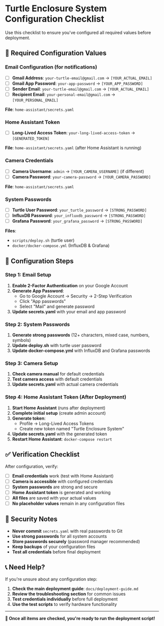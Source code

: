 # Turtle Enclosure System Configuration Checklist

Use this checklist to ensure you've configured all required values before deployment.

## 🔐 Required Configuration Values

### Email Configuration (for notifications)
- [ ] **Gmail Address**: `your-turtle-email@gmail.com` → `[YOUR_ACTUAL_EMAIL]`
- [ ] **Gmail App Password**: `your-app-password` → `[YOUR_APP_PASSWORD]`
- [ ] **Sender Email**: `your-turtle-email@gmail.com` → `[YOUR_ACTUAL_EMAIL]`
- [ ] **Recipient Email**: `your-personal-email@gmail.com` → `[YOUR_PERSONAL_EMAIL]`

**File**: `home-assistant/secrets.yaml`

### Home Assistant Token
- [ ] **Long-Lived Access Token**: `your-long-lived-access-token` → `[GENERATED_TOKEN]`

**File**: `home-assistant/secrets.yaml` (after Home Assistant is running)

### Camera Credentials
- [ ] **Camera Username**: `admin` → `[YOUR_CAMERA_USERNAME]` (if different)
- [ ] **Camera Password**: `your-camera-password` → `[YOUR_CAMERA_PASSWORD]`

**File**: `home-assistant/secrets.yaml`

### System Passwords
- [ ] **Turtle User Password**: `your_turtle_password` → `[STRONG_PASSWORD]`
- [ ] **InfluxDB Password**: `your_influxdb_password` → `[STRONG_PASSWORD]`
- [ ] **Grafana Password**: `your_grafana_password` → `[STRONG_PASSWORD]`

**Files**: 
- `scripts/deploy.sh` (turtle user)
- `docker/docker-compose.yml` (InfluxDB & Grafana)

## 📝 Configuration Steps

### Step 1: Email Setup
1. **Enable 2-Factor Authentication** on your Google Account
2. **Generate App Password**:
   - Go to Google Account → Security → 2-Step Verification
   - Click "App passwords"
   - Select "Mail" and generate password
3. **Update secrets.yaml** with your email and app password

### Step 2: System Passwords
1. **Generate strong passwords** (12+ characters, mixed case, numbers, symbols)
2. **Update deploy.sh** with turtle user password
3. **Update docker-compose.yml** with InfluxDB and Grafana passwords

### Step 3: Camera Setup
1. **Check camera manual** for default credentials
2. **Test camera access** with default credentials
3. **Update secrets.yaml** with actual camera credentials

### Step 4: Home Assistant Token (After Deployment)
1. **Start Home Assistant** (runs after deployment)
2. **Complete initial setup** (create admin account)
3. **Generate token**:
   - Profile → Long-Lived Access Tokens
   - Create new token named "Turtle Enclosure System"
4. **Update secrets.yaml** with the generated token
5. **Restart Home Assistant**: `docker-compose restart`

## ✅ Verification Checklist

After configuration, verify:

- [ ] **Email credentials** work (test with Home Assistant)
- [ ] **Camera is accessible** with configured credentials
- [ ] **System passwords** are strong and secure
- [ ] **Home Assistant token** is generated and working
- [ ] **All files** are saved with your actual values
- [ ] **No placeholder values** remain in any configuration files

## 🚨 Security Notes

- **Never commit** `secrets.yaml` with real passwords to Git
- **Use strong passwords** for all system accounts
- **Store passwords securely** (password manager recommended)
- **Keep backups** of your configuration files
- **Test all credentials** before final deployment

## 📞 Need Help?

If you're unsure about any configuration step:

1. **Check the main deployment guide**: `docs/deployment-guide.md`
2. **Review the troubleshooting section** for common issues
3. **Test credentials individually** before full deployment
4. **Use the test scripts** to verify hardware functionality

---

**🐢 Once all items are checked, you're ready to run the deployment script!** 